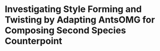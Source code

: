 # Investigating Style Forming and Twisting by Adapting AntsOMG for Composing Second Species Counterpoint
